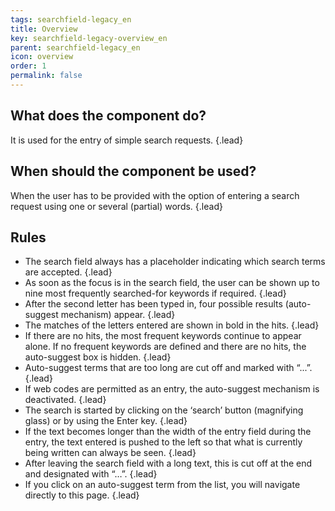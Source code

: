 ```yaml
---
tags: searchfield-legacy_en
title: Overview
key: searchfield-legacy-overview_en
parent: searchfield-legacy_en
icon: overview
order: 1
permalink: false  
---
```


## What does the component do?
It is used for the entry of simple search requests. {.lead}

## When should the component be used?
When the user has to be provided with the option of entering a search request using one or several (partial) words. {.lead}

## Rules
* The search field always has a placeholder indicating which search terms are accepted. {.lead}
* As soon as the focus is in the search field, the user can be shown up to nine most frequently searched-for keywords if required. {.lead}
* After the second letter has been typed in, four possible results (auto-suggest mechanism) appear. {.lead}
* The matches of the letters entered are shown in bold in the hits. {.lead}
* If there are no hits, the most frequent keywords continue to appear alone. If no frequent keywords are defined and there are no hits, the auto-suggest box is hidden. {.lead}
* Auto-suggest terms that are too long are cut off and marked with “...”. {.lead}
* If web codes are permitted as an entry, the auto-suggest mechanism is deactivated. {.lead}
* The search is started by clicking on the ‘search’ button (magnifying glass) or by using the Enter key. {.lead}
* If the text becomes longer than the width of the entry field during the entry, the text entered is pushed to the left so that what is currently being written can always be seen. {.lead}
* After leaving the search field with a long text, this is cut off at the end and designated with “…”. {.lead}
* If you click on an auto-suggest term from the list, you will navigate directly to this page. {.lead}